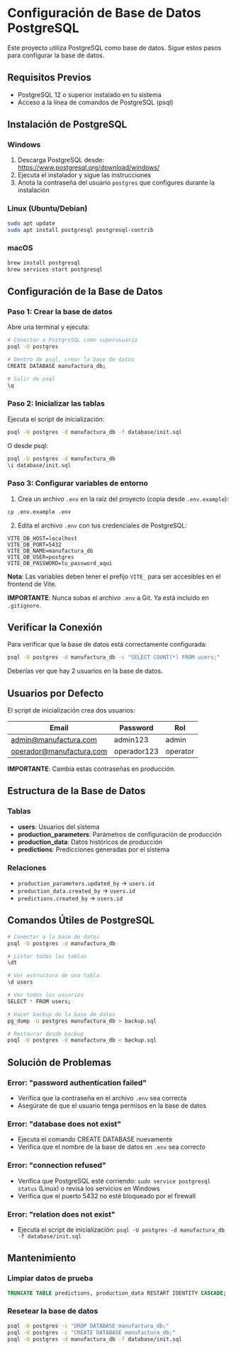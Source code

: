 # Configuración de Base de Datos PostgreSQL

Este proyecto utiliza PostgreSQL como base de datos. Sigue estos pasos para configurar la base de datos.

## Requisitos Previos

- PostgreSQL 12 o superior instalado en tu sistema
- Acceso a la línea de comandos de PostgreSQL (psql)

## Instalación de PostgreSQL

### Windows
1. Descarga PostgreSQL desde: https://www.postgresql.org/download/windows/
2. Ejecuta el instalador y sigue las instrucciones
3. Anota la contraseña del usuario `postgres` que configures durante la instalación

### Linux (Ubuntu/Debian)
```bash
sudo apt update
sudo apt install postgresql postgresql-contrib
```

### macOS
```bash
brew install postgresql
brew services start postgresql
```

## Configuración de la Base de Datos

### Paso 1: Crear la base de datos

Abre una terminal y ejecuta:

```bash
# Conectar a PostgreSQL como superusuario
psql -U postgres

# Dentro de psql, crear la base de datos
CREATE DATABASE manufactura_db;

# Salir de psql
\q
```

### Paso 2: Inicializar las tablas

Ejecuta el script de inicialización:

```bash
psql -U postgres -d manufactura_db -f database/init.sql
```

O desde psql:

```bash
psql -U postgres -d manufactura_db
\i database/init.sql
```

### Paso 3: Configurar variables de entorno

1. Crea un archivo `.env` en la raíz del proyecto (copia desde `.env.example`):

```bash
cp .env.example .env
```

2. Edita el archivo `.env` con tus credenciales de PostgreSQL:

```env
VITE_DB_HOST=localhost
VITE_DB_PORT=5432
VITE_DB_NAME=manufactura_db
VITE_DB_USER=postgres
VITE_DB_PASSWORD=tu_password_aqui
```

**Nota**: Las variables deben tener el prefijo `VITE_` para ser accesibles en el frontend de Vite.

**IMPORTANTE**: Nunca subas el archivo `.env` a Git. Ya está incluido en `.gitignore`.

## Verificar la Conexión

Para verificar que la base de datos está correctamente configurada:

```bash
psql -U postgres -d manufactura_db -c "SELECT COUNT(*) FROM users;"
```

Deberías ver que hay 2 usuarios en la base de datos.

## Usuarios por Defecto

El script de inicialización crea dos usuarios:

| Email | Password | Rol |
|-------|----------|-----|
| admin@manufactura.com | admin123 | admin |
| operador@manufactura.com | operador123 | operator |

**IMPORTANTE**: Cambia estas contraseñas en producción.

## Estructura de la Base de Datos

### Tablas

- **users**: Usuarios del sistema
- **production_parameters**: Parámetros de configuración de producción
- **production_data**: Datos históricos de producción
- **predictions**: Predicciones generadas por el sistema

### Relaciones

- `production_parameters.updated_by` → `users.id`
- `production_data.created_by` → `users.id`
- `predictions.created_by` → `users.id`

## Comandos Útiles de PostgreSQL

```bash
# Conectar a la base de datos
psql -U postgres -d manufactura_db

# Listar todas las tablas
\dt

# Ver estructura de una tabla
\d users

# Ver todos los usuarios
SELECT * FROM users;

# Hacer backup de la base de datos
pg_dump -U postgres manufactura_db > backup.sql

# Restaurar desde backup
psql -U postgres -d manufactura_db < backup.sql
```

## Solución de Problemas

### Error: "password authentication failed"
- Verifica que la contraseña en el archivo `.env` sea correcta
- Asegúrate de que el usuario tenga permisos en la base de datos

### Error: "database does not exist"
- Ejecuta el comando CREATE DATABASE nuevamente
- Verifica que el nombre de la base de datos en `.env` sea correcto

### Error: "connection refused"
- Verifica que PostgreSQL esté corriendo: `sudo service postgresql status` (Linux) o revisa los servicios en Windows
- Verifica que el puerto 5432 no esté bloqueado por el firewall

### Error: "relation does not exist"
- Ejecuta el script de inicialización: `psql -U postgres -d manufactura_db -f database/init.sql`

## Mantenimiento

### Limpiar datos de prueba
```sql
TRUNCATE TABLE predictions, production_data RESTART IDENTITY CASCADE;
```

### Resetear la base de datos
```bash
psql -U postgres -c "DROP DATABASE manufactura_db;"
psql -U postgres -c "CREATE DATABASE manufactura_db;"
psql -U postgres -d manufactura_db -f database/init.sql
```
